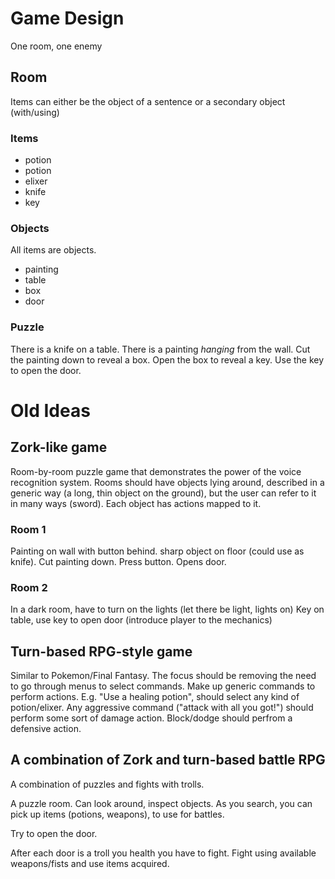 Game Design
================

One room, one enemy

Room
----

Items can either be the object of a sentence or a secondary object (with/using)

### Items
- potion
- potion
- elixer
- knife
- key


### Objects
All items are objects.
- painting
- table
- box
- door

### Puzzle

There is a knife on a table. There is a painting _hanging_ from the wall. Cut the painting down to reveal a box. Open the box to reveal a key. Use the key to open the door.

Old Ideas
===


Zork-like game
----------------------

Room-by-room puzzle game that demonstrates the power of the voice recognition system. Rooms should have objects lying around, described in a generic way (a long, thin object on the ground), but the user can refer to it in many ways (sword). Each object has actions mapped to it.

### Room 1

Painting on wall with button behind. sharp object on floor (could use as knife). Cut painting down. Press button. Opens door.

### Room 2

In a dark room, have to turn on the lights (let there be light, lights on)
Key on table, use key to open door (introduce player to the mechanics)


Turn-based RPG-style game
-------------------------

Similar to Pokemon/Final Fantasy. The focus should be removing the need to go through menus to select commands. Make up generic commands to perform actions. E.g. "Use a healing potion", should select any kind of potion/elixer. Any aggressive command ("attack with all you got!") should perform some sort of damage action. Block/dodge should perfrom a defensive action.


A combination of Zork and turn-based battle RPG
---------------------------------

A combination of puzzles and fights with trolls.

A puzzle room. Can look around, inspect objects. As you search, you can pick up items (potions, weapons), to use for battles.

Try to open the door.

After each door is a troll you health you have to fight. Fight using available weapons/fists and use items acquired.